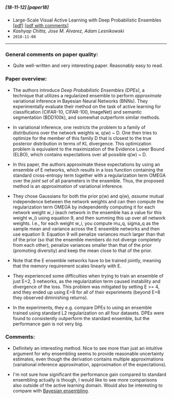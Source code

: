##### [18-11-12] [paper18]
- Large-Scale Visual Active Learning with Deep Probabilistic Ensembles [[pdf]](https://arxiv.org/abs/1811.03575) [[pdf with comments]](https://github.com/fregu856/papers/blob/master/commented_pdfs/Large-Scale%20Visual%20Active%20Learning%20with%20Deep%20Probabilistic%20Ensembles_.pdf)
- *Kashyap Chitta, Jose M. Alvarez, Adam Lesnikowski*
- `2018-11-08`

****

### General comments on paper quality:
- Quite well-written and very interesting paper. Reasonably easy to read.

### Paper overview:
- The authors introduce *Deep Probabilistic Ensembles (DPEs)*, a technique that utilizes a regularized ensemble to perform *approximate* variational inference in Bayesian Neural Networks (BNNs). They experimentally evaluate their method on the task of active learning for classification (CIFAR-10, CIFAR-100, ImageNet) and semantic segmentation (BDD100k), and somewhat outperform similar methods.

- In variational inference, one restricts the problem to a family of distributions over the network weights w, q(w) ~ D. One then tries to optimize for the member of this family D that is closest to the true posterior distribution in terms of KL divergence. This optimization problem is equivalent to the maximization of the Evidence Lower Bound (ELBO), which contains expectations over all possible q(w) ~ D.

- In this paper, the authors approximate these expectations by using an ensemble of E networks, which results in a loss function containing the standard cross-entropy term together with a regularization term OMEGA over the *joint set* of all parameters in the ensemble. Thus, the proposed method is an *approximation* of variational inference.

- They chose Gaussians for both the prior p(w) and q(w), *assume* mutual independence between the network weights and can then compute the regularization term OMEGA by independently computing it for each network weight w_i (each network in the ensemble has a value for this weight w_i) using equation 9, and then summing this up over all network weights. I.e., for each weight w_i, you compute mu_q, sigma_q as the sample mean and variance across the E ensemble networks and then use equation 9. Equation 9 will penalize variances much larger than that of the prior (so that the ensemble members do not diverge completely from each other), penalize variances smaller than that of the prior (promoting diversity) and keep the mean close to that of the prior.

- Note that the E ensemble networks have to be trained jointly, meaning that the memory requirement scales linearly with E.

- They experienced some difficulties when trying to train an ensemble of just E=2, 3 networks, as the regularization term caused instability and divergence of the loss. This problem was mitigated by setting E >= 4, and they ended up using E=8 for all of their experiments (beyond E=8 they observed diminishing returns).

- In the experiments, they e.g. compare DPEs to using an ensemble trained using standard L2 regularization on all four datasets. DPEs were found to consistently outperform the standard ensemble, but the performance gain is not very big.
 
### Comments:
- Definitely an interesting method. Nice to see more than just an intuitive argument for why ensembling seems to provide reasonable uncertainty estimates, even though the derivation contains multiple approximations (variational inference approximation, approximation of the expectations). 

- I'm not sure how significant the performance gain compared to standard ensembling actually is though, I would like to see more comparisons also outside of the active learning domain. Would also be interesting to compare with [Bayesian ensembling](https://github.com/fregu856/papers/blob/master/summaries/Uncertainty%20in%20Neural%20Networks:%20Bayesian%20Ensembling.md).
